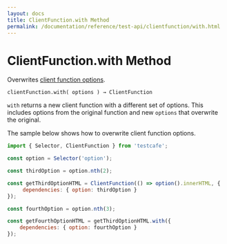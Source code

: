 ```yaml
---
layout: docs
title: ClientFunction.with Method
permalink: /documentation/reference/test-api/clientfunction/with.html
---
```

# ClientFunction.with Method

Overwrites [client function options](../clientfunction/constructor.md#options).

```text
clientFunction.with( options ) → ClientFunction
```

`with` returns a new client function with a different set of options. This includes options from the original function and new `options` that overwrite the original.

The sample below shows how to overwrite client function options.

```js
import { Selector, ClientFunction } from 'testcafe';

const option = Selector('option');

const thirdOption = option.nth(2);

const getThirdOptionHTML = ClientFunction(() => option().innerHTML, {
     dependencies: { option: thirdOption }
});

const fourthOption = option.nth(3);

const getFourthOptionHTML = getThirdOptionHTML.with({
    dependencies: { option: fourthOption }
});
```
